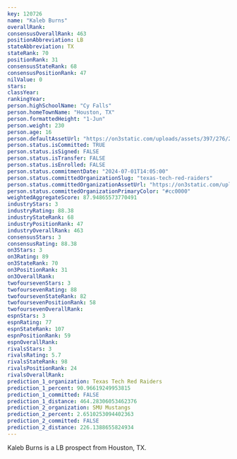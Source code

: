 ```yaml
---
key: 120726
name: "Kaleb Burns"
overallRank: 
consensusOverallRank: 463
positionAbbreviation: LB
stateAbbreviation: TX
stateRank: 70
positionRank: 31
consensusStateRank: 68
consensusPositionRank: 47
nilValue: 0
stars: 
classYear: 
rankingYear: 
person.highSchoolName: "Cy Falls"
person.homeTownName: "Houston, TX"
person.formattedHeight: "1-Jun"
person.weight: 230
person.age: 16
person.defaultAssetUrl: "https://on3static.com/uploads/assets/397/276/276397.jpeg"
person.status.isCommitted: TRUE
person.status.isSigned: FALSE
person.status.isTransfer: FALSE
person.status.isEnrolled: FALSE
person.status.commitmentDate: "2024-07-01T14:05:00"
person.status.committedOrganizationSlug: "texas-tech-red-raiders"
person.status.committedOrganizationAssetUrl: "https://on3static.com/uploads/assets/272/150/150272.svg"
person.status.committedOrganizationPrimaryColor: "#cc0000"
weightedAggregateScore: 87.94865573770491
industryStars: 3
industryRating: 88.38
industryStateRank: 68
industryPositionRank: 47
industryOverallRank: 463
consensusStars: 3
consensusRating: 88.38
on3Stars: 3
on3Rating: 89
on3StateRank: 70
on3PositionRank: 31
on3OverallRank: 
twofoursevenStars: 3
twofoursevenRating: 88
twofoursevenStateRank: 82
twofoursevenPositionRank: 58
twofoursevenOverallRank: 
espnStars: 3
espnRating: 77
espnStateRank: 107
espnPositionRank: 59
espnOverallRank: 
rivalsStars: 3
rivalsRating: 5.7
rivalsStateRank: 98
rivalsPositionRank: 24
rivalsOverallRank: 
prediction_1_organization: Texas Tech Red Raiders
prediction_1_percent: 90.96619249953815
prediction_1_committed: FALSE
prediction_1_distance: 464.28306053462376
prediction_2_organization: SMU Mustangs
prediction_2_percent: 2.6510253094402363
prediction_2_committed: FALSE
prediction_2_distance: 226.1388655824934
---
```

Kaleb Burns is a LB prospect from Houston, TX.